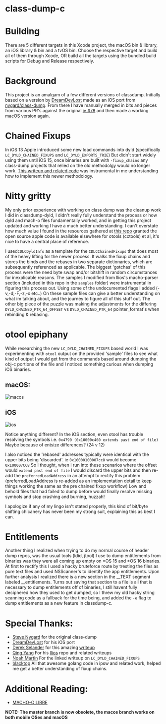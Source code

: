 class-dump-c
==========

# Building

There are 5 different targets in this Xcode project, the macOS bin & library, an iOS library & bin and a tvOS bin. Choose the respective target and build all of them through Xcode, OR build all the targets using the bundled build scripts for Debug and Release respectively.

# Background

This project is an amalgam of a few different versions of classdump. Initially based on a version by [DreamDevLost](https://github.com/DreamDevLost/classdumpios)
made as an iOS port from [nygard/class-dump](https://github.com/nygard/class-dump). From there I have manually merged in bits and pieces from various PR's against the original 
[ie #78](https://github.com/nygard/class-dump/pull/78) and then made a working macOS version again.

# Chained Fixups

In iOS 13 Apple introduced some new load commands into dyld (specifically `LC_DYLD_CHAINED_FIXUPS` and `LC_DYLD_EXPORTS_TRIE`) But didn't start widely using them
until iOS 15, once binaries are built with `-fixup_chains` any class-dump projects that relied on the old methodolgy would no longer work. [This writeup and related code](https://github.com/qyang-nj/llios/blob/main/dynamic_linking/chained_fixups.md) was instrumental in me understanding how to implement this newer methodology.

# Nitty gritty

My only prior experience with working on class dump was the cleanup work I did in classdump-dyld, I didn't really fully understand the process or how dyld and mach-o files fundamentally worked, and in getting this project updated and working I have a much better understanding. I can't overstate how much value I found in the resources gathered at [this repo](https://github.com/qyang-nj/llios) granted the open source apple code is available elsewhere for otools (cctools) et al, it's nice to have a central place of reference. 

I used`CDLCDyldInfo` as a template for the `CDLCChainedFixups` that does most of the heavy lifting for the newer process. It walks the fixup chains and stores the binds and the rebases in two separate dictionaries, which are subsequently referenced as applicable. The biggest 'gotchas' of this process were the need byte swap and/or bitshift in random circumstances for inexplicable reasons. The samples I modified from llios's macho-parser section (included in this repo in the `samples` folder) were instrumental in figuring this process out. Using some of the undocumented flags I added (-v,-d,-F,-z,-x etc..) On these sample files can give a better understanding on what im talking about, and the journey to figure all of this stuff out. The other big piece of the puzzle was making the adjustments for the differing `DYLD_CHAINED_PTR_64_OFFSET` vs `DYLD_CHAINED_PTR_64` pointer_format's when rebinding & rebasing.

# otool epiphany

While researching the new `LC_DYLD_CHAINED_FIXUPS` based world I was experimenting with `otool` output on the provided 'sample' files to see what kind of output I would get from the commands based around dumping the obj-c portions of the file and I noticed something curious when dumping iOS binaries.

## macOS:
![macos](https://github.com/lechium/classdumpios/blob/macos/Research/macos.png?raw=true) 

## iOS
![ios](https://github.com/lechium/classdumpios/blob/macos/Research/ios.png?raw=true)

Notice anything different? In the iOS section, even otool has trouble resolving the symbols i.e. `0x4790 (0x10000c460 extends past end of file)` Maybe because of entsize differences? (24 v 12)
            
I also noticed the 'rebased' addresses typically were identical with the upper bits being 'discarded'. ie `0x10000100007cc8` would become `0x100007CC8` So I thought, when I run into these scenarios where the offset would `extend past end of file` I would discard the upper bits and then re-add the `preferredLoadAddress` in an attempt to rectify this problem (preferredLoadAddress is re-added as an implementation detail to keep things working the same as the pre chained fixup workflow) Low and behold files that had failed to dump before would finally resolve missing symbols and stop crashing and burning, huzzah!

I apologize if any of my lingo isn't stated properly, this kind of bit/byte shifting chicanery has never been my strong suit, explaining this as best I can.

# Entitlements

Another thing I realized when trying to do my normal course of header dump repos, was the usual tools (ldid, jtool) I use to dump entitlements from binaries was they were all coming up empty on *OS 15 and *OS 16 binaries. At first to rectify this I used a hacky bruteforce route by tresting the files as pure text files and used NSScanner's to identify the app entitlements. Upon further analysis I realized there is a new section in the __TEXT segment labeled __entitlements. Turns out saving that section to a file is all that is necessary to dump entitlements off of binaries, I still havent fully deciphered how they used to get dumped, so I threw my old hacky string scanning code as a fallback for the time being, and added the `-e` flag to dump entitlements as a new feature in classdump-c.

# Special Thanks:

- [Steve Nygard](https://github.com/nygard/) for the original class-dump
- [DreamDevLost](https://github.com/DreamDevLost/classdumpios) for his iOS port
- [Derek Selander](https://github.com/DerekSelander) for this amazing [writeup](https://derekselander.github.io/dsdump/)
- [Qing Yang](https://github.com/qyang-nj) For his [llios](https://github.com/qyang-nj/llios/) repo and related writeups
- [Noah Martin](https://www.emergetools.com/blog/posts/iOS15LaunchTime) For the linked writeup on `LC_DYLD_CHAINED_FIXUPS`
- [blacktop](https://github.com/blacktop) All that awesome golang code in ipsw and related work, helped me get a better understanding of fixup chains.

# Additional Reading:

- [MACHO-O LIBRE](https://www.first.org/resources/papers/conf2016/FIRST-2016-130.pdf)

**NOTE: The master branch is now obsolete, the macos branch works on both mobile OSes and macOS**


